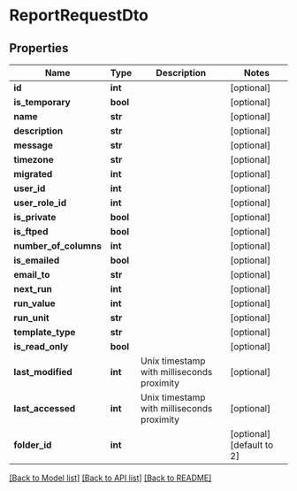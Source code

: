 # ReportRequestDto

## Properties
Name | Type | Description | Notes
------------ | ------------- | ------------- | -------------
**id** | **int** |  | [optional] 
**is_temporary** | **bool** |  | [optional] 
**name** | **str** |  | [optional] 
**description** | **str** |  | [optional] 
**message** | **str** |  | [optional] 
**timezone** | **str** |  | [optional] 
**migrated** | **int** |  | [optional] 
**user_id** | **int** |  | [optional] 
**user_role_id** | **int** |  | [optional] 
**is_private** | **bool** |  | [optional] 
**is_ftped** | **bool** |  | [optional] 
**number_of_columns** | **int** |  | [optional] 
**is_emailed** | **bool** |  | [optional] 
**email_to** | **str** |  | [optional] 
**next_run** | **int** |  | [optional] 
**run_value** | **int** |  | [optional] 
**run_unit** | **str** |  | [optional] 
**template_type** | **str** |  | [optional] 
**is_read_only** | **bool** |  | [optional] 
**last_modified** | **int** | Unix timestamp with milliseconds proximity | [optional] 
**last_accessed** | **int** | Unix timestamp with milliseconds proximity | [optional] 
**folder_id** | **int** |  | [optional] [default to 2]

[[Back to Model list]](../README.md#documentation-for-models) [[Back to API list]](../README.md#documentation-for-api-endpoints) [[Back to README]](../README.md)

